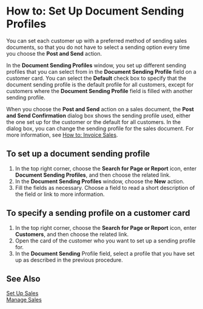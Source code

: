<properties
                pageTitle="How to: Set Up Document Sending Profiles| Project “Madeira”"
                description="How to: Set Up Document Sending Profiles"
                services="project-madeira"
                documentationCenter=""
                authors="SorenGP"
/>
<tags
    ms.service="project-madeira"
    ms.topic="article"
    ms.devlang="na"
    ms.tgt_pltfrm="na"
    ms.workload="Madeira"
    ms.date="05/12/2016"
    ms.author="SorenGP" />

# How to: Set Up Document Sending Profiles
You can set each customer up with a preferred method of sending sales documents, so that you do not have to select a sending option every time you choose the **Post and Send** action.

In the **Document Sending Profiles** window, you set up different sending profiles that you can select from in the **Document Sending Profile** field on a customer card. You can select the **Default** check box to specify that the document sending profile is the default profile for all customers, except for customers where the **Document Sending Profile** field is filled with another sending profile.

When you choose the **Post and Send** action on a sales document, the **Post and Send Confirmation** dialog box shows the sending profile used, either the one set up for the customer or the default for all customers. In the dialog box, you can change the sending profile for the sales document. For more information, see [How to: Invoice Sales](sales-how-invoice-sales.md).

## To set up a document sending profile
1. In the top right corner, choose the **Search for Page or Report** icon, enter **Document Sending Profiles**, and then choose the related link.
2. In the **Document Sending Profiles** window, choose the **New** action.
3. Fill the fields as necessary. Choose a field to read a short description of the field or link to more information.

## To specify a sending profile on a customer card
1. In the top right corner, choose the **Search for Page or Report** icon, enter **Customers**, and then choose the related link.
2. Open the card of the customer who you want to set up a sending profile for.
3. In the **Document Sending** Profile field, select a profile that you have set up as described in the previous procedure.

## See Also  
[Set Up Sales](sales-setup-sales.md)  
[Manage Sales](sales-manage-sales.md)
